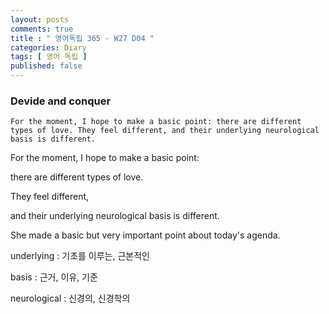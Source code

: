 ```yaml
---
layout: posts
comments: true
title : " 영어독립 365 - W27 D04 "
categories: Diary
tags: [ 영어 독립 ]
published: false
---
```


### Devide and conquer

```text
For the moment, I hope to make a basic point: there are different types of love. They feel different, and their underlying neurological basis is different.
```

For the moment, I hope to make a basic point:

there are different types of love.

They feel different,

and their underlying neurological basis is different.

She made a basic but very important point about today's agenda.

underlying
 : 기초를 이루는, 근본적인

basis
 : 근거, 이유, 기준

neurological
 : 신경의, 신경학의
